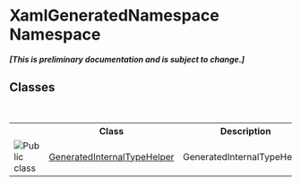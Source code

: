 # XamlGeneratedNamespace Namespace
 _**\[This is preliminary documentation and is subject to change.\]**_

## Classes
&nbsp;<table><tr><th></th><th>Class</th><th>Description</th></tr><tr><td>![Public class](media/pubclass.gif "Public class")</td><td><a href="55cad188-76ae-4170-e16c-99dd7b48db5f.md">GeneratedInternalTypeHelper</a></td><td>
GeneratedInternalTypeHelper</td></tr></table>&nbsp;
